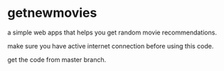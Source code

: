 # getnewmovies
a simple web apps that helps you get random movie recommendations.

make sure you have active internet connection before using this code.

get the code from master branch.
